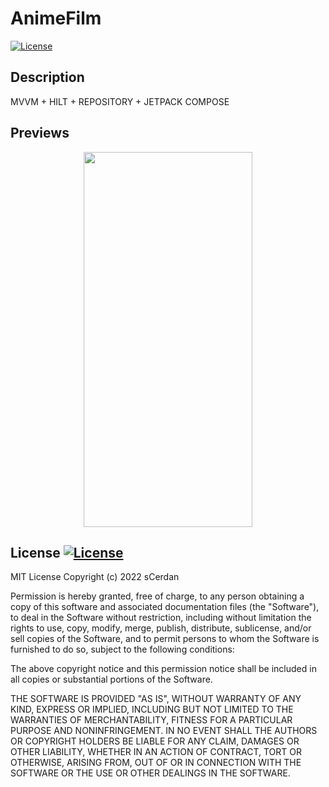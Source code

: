 # AnimeFilm
<a href="https://github.com/scerdan"><img alt="License" src="https://img.shields.io/static/v1?label=GitHub&message=sCerdan&color=00ff4c"/></a>

## Description
MVVM + HILT + REPOSITORY + JETPACK COMPOSE

## Previews
<p align="center">
<img src="https://github.com/scerdan/AnimeFilm/blob/main/preview/preview.gif" width="270" height="600" />
</p>

## License [![License](https://img.shields.io/badge/License-MIT-blue.svg)](https://opensource.org/licenses/MIT)

MIT License 
Copyright (c) 2022 sCerdan

Permission is hereby granted, free of charge, to any person obtaining a copy
of this software and associated documentation files (the "Software"), to deal
in the Software without restriction, including without limitation the rights
to use, copy, modify, merge, publish, distribute, sublicense, and/or sell
copies of the Software, and to permit persons to whom the Software is
furnished to do so, subject to the following conditions:

The above copyright notice and this permission notice shall be included in all
copies or substantial portions of the Software.

THE SOFTWARE IS PROVIDED "AS IS", WITHOUT WARRANTY OF ANY KIND, EXPRESS OR
IMPLIED, INCLUDING BUT NOT LIMITED TO THE WARRANTIES OF MERCHANTABILITY,
FITNESS FOR A PARTICULAR PURPOSE AND NONINFRINGEMENT. IN NO EVENT SHALL THE
AUTHORS OR COPYRIGHT HOLDERS BE LIABLE FOR ANY CLAIM, DAMAGES OR OTHER
LIABILITY, WHETHER IN AN ACTION OF CONTRACT, TORT OR OTHERWISE, ARISING FROM,
OUT OF OR IN CONNECTION WITH THE SOFTWARE OR THE USE OR OTHER DEALINGS IN THE
SOFTWARE.
